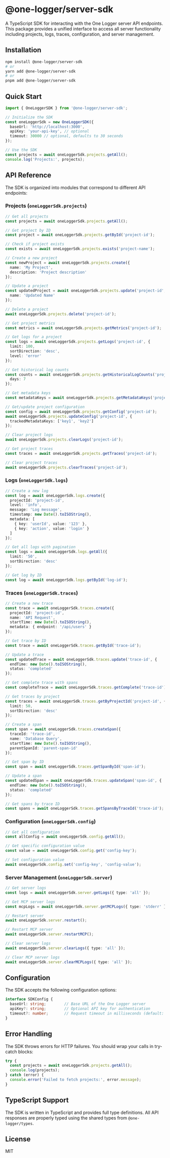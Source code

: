 # @one-logger/server-sdk

A TypeScript SDK for interacting with the One Logger server API endpoints. This package provides a unified interface to access all server functionality including projects, logs, traces, configuration, and server management.

## Installation

```bash
npm install @one-logger/server-sdk
# or
yarn add @one-logger/server-sdk
# or
pnpm add @one-logger/server-sdk
```

## Quick Start

```typescript
import { OneLoggerSDK } from '@one-logger/server-sdk';

// Initialize the SDK
const oneLoggerSdk = new OneLoggerSDK({
  baseUrl: 'http://localhost:3000',
  apiKey: 'your-api-key', // optional
  timeout: 30000 // optional, defaults to 30 seconds
});

// Use the SDK
const projects = await oneLoggerSdk.projects.getAll();
console.log('Projects:', projects);
```

## API Reference

The SDK is organized into modules that correspond to different API endpoints:

### Projects (`oneLoggerSdk.projects`)

```typescript
// Get all projects
const projects = await oneLoggerSdk.projects.getAll();

// Get project by ID
const project = await oneLoggerSdk.projects.getById('project-id');

// Check if project exists
const exists = await oneLoggerSdk.projects.exists('project-name');

// Create a new project
const newProject = await oneLoggerSdk.projects.create({
  name: 'My Project',
  description: 'Project description'
});

// Update a project
const updatedProject = await oneLoggerSdk.projects.update('project-id', {
  name: 'Updated Name'
});

// Delete a project
await oneLoggerSdk.projects.delete('project-id');

// Get project metrics
const metrics = await oneLoggerSdk.projects.getMetrics('project-id');

// Get logs for a project
const logs = await oneLoggerSdk.projects.getLogs('project-id', {
  limit: 100,
  sortDirection: 'desc',
  level: 'error'
});

// Get historical log counts
const counts = await oneLoggerSdk.projects.getHistoricalLogCounts('project-id', {
  days: 7
});

// Get metadata keys
const metadataKeys = await oneLoggerSdk.projects.getMetadataKeys('project-id');

// Get/update project configuration
const config = await oneLoggerSdk.projects.getConfig('project-id');
await oneLoggerSdk.projects.updateConfig('project-id', {
  trackedMetadataKeys: ['key1', 'key2']
});

// Clear project logs
await oneLoggerSdk.projects.clearLogs('project-id');

// Get project traces
const traces = await oneLoggerSdk.projects.getTraces('project-id');

// Clear project traces
await oneLoggerSdk.projects.clearTraces('project-id');
```

### Logs (`oneLoggerSdk.logs`)

```typescript
// Create a new log
const log = await oneLoggerSdk.logs.create({
  projectId: 'project-id',
  level: 'info',
  message: 'Log message',
  timestamp: new Date().toISOString(),
  metadata: [
    { key: 'userId', value: '123' },
    { key: 'action', value: 'login' }
  ]
});

// Get all logs with pagination
const logs = await oneLoggerSdk.logs.getAll({
  limit: '50',
  sortDirection: 'desc'
});

// Get log by ID
const log = await oneLoggerSdk.logs.getById('log-id');
```

### Traces (`oneLoggerSdk.traces`)

```typescript
// Create a new trace
const trace = await oneLoggerSdk.traces.create({
  projectId: 'project-id',
  name: 'API Request',
  startTime: new Date().toISOString(),
  metadata: { endpoint: '/api/users' }
});

// Get trace by ID
const trace = await oneLoggerSdk.traces.getById('trace-id');

// Update a trace
const updatedTrace = await oneLoggerSdk.traces.update('trace-id', {
  endTime: new Date().toISOString(),
  status: 'completed'
});

// Get complete trace with spans
const completeTrace = await oneLoggerSdk.traces.getComplete('trace-id');

// Get traces by project
const traces = await oneLoggerSdk.traces.getByProjectId('project-id', {
  limit: 50,
  sortDirection: 'desc'
});

// Create a span
const span = await oneLoggerSdk.traces.createSpan({
  traceId: 'trace-id',
  name: 'Database Query',
  startTime: new Date().toISOString(),
  parentSpanId: 'parent-span-id'
});

// Get span by ID
const span = await oneLoggerSdk.traces.getSpanById('span-id');

// Update a span
const updatedSpan = await oneLoggerSdk.traces.updateSpan('span-id', {
  endTime: new Date().toISOString(),
  status: 'completed'
});

// Get spans by trace ID
const spans = await oneLoggerSdk.traces.getSpansByTraceId('trace-id');
```

### Configuration (`oneLoggerSdk.config`)

```typescript
// Get all configuration
const allConfig = await oneLoggerSdk.config.getAll();

// Get specific configuration value
const value = await oneLoggerSdk.config.get('config-key');

// Set configuration value
await oneLoggerSdk.config.set('config-key', 'config-value');
```

### Server Management (`oneLoggerSdk.server`)

```typescript
// Get server logs
const logs = await oneLoggerSdk.server.getLogs({ type: 'all' });

// Get MCP server logs
const mcpLogs = await oneLoggerSdk.server.getMCPLogs({ type: 'stderr' });

// Restart server
await oneLoggerSdk.server.restart();

// Restart MCP server
await oneLoggerSdk.server.restartMCP();

// Clear server logs
await oneLoggerSdk.server.clearLogs({ type: 'all' });

// Clear MCP server logs
await oneLoggerSdk.server.clearMCPLogs({ type: 'all' });
```

## Configuration

The SDK accepts the following configuration options:

```typescript
interface SDKConfig {
  baseUrl: string;        // Base URL of the One Logger server
  apiKey?: string;        // Optional API key for authentication
  timeout?: number;       // Request timeout in milliseconds (default: 30000)
}
```

## Error Handling

The SDK throws errors for HTTP failures. You should wrap your calls in try-catch blocks:

```typescript
try {
  const projects = await oneLoggerSdk.projects.getAll();
  console.log(projects);
} catch (error) {
  console.error('Failed to fetch projects:', error.message);
}
```

## TypeScript Support

The SDK is written in TypeScript and provides full type definitions. All API responses are properly typed using the shared types from `@one-logger/types`.

## License

MIT